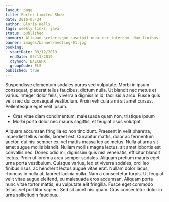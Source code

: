 ```yaml
---
layout: page
title: Porter Limited Show
date: 2016-05-24
author: Gloria Wells
tags: weekly links, java
status: published
summary: Aliquam scelerisque suscipit nunc nec interdum. Nam finibus.
banner: images/banner/meeting-01.jpg
booking:
  startDate: 09/12/2019
  endDate: 09/13/2019
  ctyhocn: BALCBHX
  groupCode: PLS
published: true
---
```

Suspendisse elementum sodales purus sed vulputate. Morbi in ipsum consequat, placerat tellus faucibus, dictum nulla. Ut blandit nec metus et varius. Integer dolor felis, viverra a dignissim id, facilisis a arcu. Fusce quis velit nec dui consequat vestibulum. Proin vehicula a mi sit amet cursus. Pellentesque eget velit ipsum.

* Cras vitae diam condimentum, malesuada quam non, tristique ipsum
* Morbi porta dolor nec mauris sagittis, et feugiat risus volutpat.

Aliquam accumsan fringilla ex non tincidunt. Praesent in velit pharetra, imperdiet tellus mollis, laoreet est. Curabitur mattis, dolor ac fermentum auctor, dui nisi semper ex, vel mattis massa leo ac metus. Nulla at urna sit amet augue mollis blandit. Nullam mollis magna lectus, sit amet lobortis est convallis nec. Donec odio mi, dignissim quis nisl venenatis, efficitur blandit lectus. Proin ut lorem a arcu semper sodales. Aliquam pretium mauris eget urna porta vestibulum. Quisque varius, leo et viverra sodales, orci leo finibus risus, ac hendrerit lectus augue vitae erat. Nullam dolor lacus, rhoncus in nulla at, laoreet lacinia nulla. Nam a consectetur turpis. Ut feugiat velit vitae augue eleifend, eu malesuada eros accumsan. Aliquam porta nunc vitae tortor mattis, eu vulputate elit fringilla. Fusce eget commodo tellus, vel porttitor sapien. Sed sit amet nisi quam. Cras consectetur dolor in urna sollicitudin faucibus.
